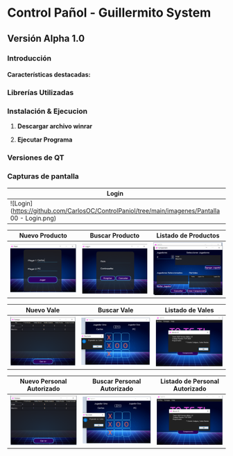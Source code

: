 # Control Pañol - Guillermito System 
## Versión Alpha 1.0

### Introducción
 

#### Características destacadas:
 

 
### Librerías Utilizadas 
 
 

### Instalación & Ejecucion

1. **Descargar archivo winrar**
 

2. **Ejecutar Programa**
   
 

### Versiones de  QT
 

### Capturas de pantalla

| **Login** | **Home** | **Registro Usuario** |
|---|---|---|
| ![Login](https://github.com/CarlosOC/ControlPaniol/tree/main/imagenes/Pantalla 00 - Login.png) | ![Home](https://github.com/CarlosOC/ControlPaniol/tree/main/imagenes/Pantalla 01 - Home.png) | ![Registro_Usuario](https://github.com/CarlosOC/ControlPaniol/tree/main/imagenes/Pantalla 02 - NuevoUsuario.png) |

| **Nuevo Producto** | **Buscar Producto** | **Listado de Productos** |
|---|---|---|
| ![Nuevo_Jugador](https://github.com/CarlosOC/TaTeTi/blob/main/ScreenShot/Nuevo_Jugador.png) | ![Loggin](https://github.com/CarlosOC/TaTeTi/blob/main/ScreenShot/Loggin.png) | ![Campeonato](https://github.com/CarlosOC/TaTeTi/blob/main/ScreenShot/Campeonato.png) |

| **Nuevo Vale** | **Buscar Vale** | **Listado de Vales** |
|---|---|---|
| ![Tabla_Puntajes](https://github.com/CarlosOC/TaTeTi/blob/main/ScreenShot/Tabla_Puntajes.png) | ![Ganador](https://github.com/CarlosOC/TaTeTi/blob/main/ScreenShot/Ganador.png) | ![About](https://github.com/CarlosOC/TaTeTi/blob/main/ScreenShot/About.png) |

| **Nuevo Personal Autorizado** | **Buscar Personal Autorizado** | **Listado de Personal Autorizado** |
|---|---|---|
| ![Tabla_Puntajes](https://github.com/CarlosOC/TaTeTi/blob/main/ScreenShot/Tabla_Puntajes.png) | ![Ganador](https://github.com/CarlosOC/TaTeTi/blob/main/ScreenShot/Ganador.png) | ![About](https://github.com/CarlosOC/TaTeTi/blob/main/ScreenShot/About.png) |
